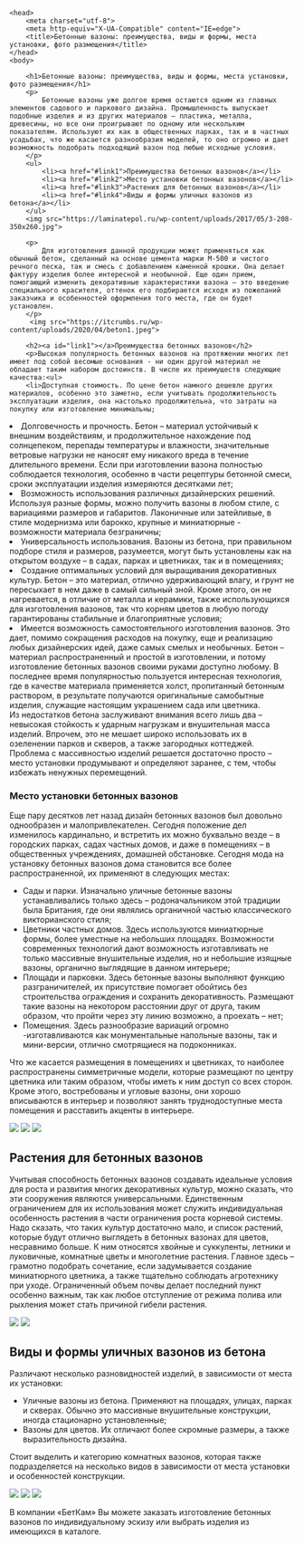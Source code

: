 
<html>

    <head>
        <meta charset="utf-8">
        <meta http-equiv="X-UA-Compatible" content="IE=edge">
        <title>Бетонные вазоны: преимущества, виды и формы, места установки, фото размещения</title>
    </head>
    <body>

		<h1>Бетонные вазоны: преимущества, виды и формы, места установки, фото размещения</h1>	
		<p>
			Бетонные вазоны уже долгое время остаются одним из главных элементов садового и паркового дизайна. Промышленность выпускает подобные изделия и из других материалов – пластика, металла, древесины, но все они проигрывают по одному или нескольким показателям. Используют их как в общественных парках, так и в частных усадьбах, что же касается разнообразия моделей, то оно огромно и дает возможность подобрать подходящий вазон под любые исходные условия.
		</p>
		<ul>
			<li><a href="#link1">Преимущества бетонных вазонов</a></li>
			<li><a href="#link2">Место установки бетонных вазонов</a></li>
			<li><a href="#link3">Растения для бетонных вазонов</a></li>
			<li><a href="#link4">Виды и формы уличных вазонов из бетона</a></li>
		</ul>
        <img src="https://laminatepol.ru/wp-content/uploads/2017/05/3-208-350x260.jpg">

		<p>
			Для изготовления данной продукции может применяться как обычный бетон, сделанный на основе цемента марки М-500 и чистого речного песка, так и смесь с добавлением каменной крошки. Она делает фактуру изделия более интересной и необычной. Еще один прием, помогающий изменить декоративные характеристики вазона – это введение специального красителя, оттенок его подбирается исходя из пожеланий заказчика и особенностей оформления того места, где он будет установлен.
		</p>
		 <img src="https://itcrumbs.ru/wp-content/uploads/2020/04/beton1.jpeg">
		
        <h2><a id="link1"></a>Преимущества бетонных вазонов</h2>
		<p>Высокая популярность бетонных вазонов на протяжении многих лет имеет под собой весомые основания - ни один другой материал не обладает таким набором достоинств. В числе их преимуществ следующие качества:<ul>
        <li>Доступная стоимость. По цене бетон намного дешевле других материалов, особенно это заметно, если учитывать продолжительность эксплуатации изделия, она настолько продолжительна, что затраты на покупку или изготовление минимальны;
</li>
        <li>Долговечность и прочность. Бетон – материал устойчивый к внешним воздействиям, и продолжительное нахождение под солнцепеком, перепады температуры и влажности, значительные ветровые нагрузки не наносят ему никакого вреда в течение длительного времени. Если при изготовлении вазона полностью соблюдается технология, особенно в части рецептуры бетонной смеси, сроки эксплуатации изделия измеряются десятками лет;
</li>
        <li>Возможность использования различных дизайнерских решений. Используя разные формы, можно получить вазоны в любом стиле, с вариациями размеров и габаритов. Лаконичные или затейливые, в стиле модернизма или барокко, крупные и миниатюрные - возможности материала безграничны;
</li>
        <li>Универсальность использования. Вазоны из бетона, при правильном подборе стиля и размеров, разумеется, могут быть установлены как на открытом воздухе – в садах, парках и цветниках, так и в помещениях;
</li>
        <li>Создание оптимальных условий для выращивания декоративных культур. Бетон – это материал, отлично удерживающий влагу, и грунт не пересыхает в нем даже в самый сильный зной. Кроме этого, он не нагревается, в отличие от металла и керамики, также использующихся для изготовления вазонов, так что корням цветов в любую погоду гарантированы стабильные и благоприятные условия;
</li>
        <li>Имеется возможность самостоятельного изготовления вазонов. Это дает, помимо сокращения расходов на покупку, еще и реализацию любых дизайнерских идей, даже самых смелых и необычных. Бетон – материал распространенный и простой в изготовлении, и потому изготовление бетонных вазонов своими руками доступно любому. В последнее время популярностью пользуется интересная технология, где в качестве материала применяется холст, пропитанный бетонным раствором, в результате получаются оригинальные самобытные изделия, служащие настоящим украшением сада или цветника.
</li>
        </ul>
        Из недостатков бетона заслуживают внимания всего лишь два – невысокая стойкость к ударным нагрузкам и внушительная масса изделий. Впрочем, это не мешает широко использовать их в озеленении парков и скверов, а также загородных коттеджей. Проблема с массивностью изделий решается достаточно просто – место установки продумывают и определяют заранее, с тем, чтобы избежать ненужных перемещений.
 </p>
		<h3><a id="link2"></a>Место установки бетонных вазонов</h3>
		<p>
			Еще пару десятков лет назад дизайн бетонных вазонов был довольно однообразен и малопривлекателен. Сегодня положение дел изменилось кардинально, и встретить их можно буквально везде – в городских парках, садах частных домов, и даже в помещениях – в общественных учреждениях, домашней обстановке. Сегодня мода на установку бетонных вазонов дома становится все более распространенной, их применяют в следующих местах:
            <ul>
               <li>Сады и парки. Изначально уличные бетонные вазоны устанавливались только здесь – родоначальником этой традиции была Британия, где они являлись органичной частью классического викторианского стиля;</li>
                <li>Цветники частных домов. Здесь используются миниатюрные формы, более уместные на небольших площадях. Возможности современных технологий дают возможность изготавливать не только массивные внушительные изделия, но и небольшие изящные вазоны, органично выглядящие в данном интерьере;
</li>
                <li>Площади и парковки. Здесь бетонные вазоны выполняют функцию разграничителей, их присутствие помогает обойтись без строительства ограждения и сохранить декоративность. Размещают такие вазоны на некотором расстоянии друг от друга, таким образом, что пройти через эту линию возможно, а проехать – нет;
</li>
                <li>Помещения. Здесь разнообразие вариаций огромно -изготавливаются как монументальные напольные вазоны, так и мини-версии, отлично смотрящиеся на подоконниках.</li>
    </ul>
		</p>
		<p>Что же касается размещения в помещениях и цветниках, то наиболее распространены симметричные модели, которые размещают по центру цветника или таким образом, чтобы иметь к ним доступ со всех сторон. Кроме этого, востребованы и угловые вазоны, они хорошо вписываются в интерьер и позволяют занять труднодоступные места помещения и расставить акценты в интерьере.</p>
 <img src="https://nashgazon.com/wp-content/uploads/vzst3.jpg">
 <img src="https://rem-stroitelstvo.ru/wp-content/uploads/2017/05/vazon27.jpg">
 <img src="https://rem-stroitelstvo.ru/wp-content/uploads/2017/05/vazon8.jpg">
		<h2><a id="link3"></a>Растения для бетонных вазонов</h2>
<p>Учитывая способность бетонных вазонов создавать идеальные условия для роста и развития многих декоративных культур, можно сказать, что эти сооружения являются универсальными. Единственным ограничением для их использования может служить индивидуальная особенность растения в части ограничения роста корневой системы. Надо сказать, что таких культур достаточно мало, и список растений, которые будут отлично выглядеть в бетонных вазонах для цветов, несравнимо больше. К ним относятся хвойные и суккуленты, летники и луковичные, комнатные цветы и многолетние растения. Главное здесь – грамотно подобрать сочетание, если задумывается создание миниатюрного цветника, а также тщательно соблюдать агротехнику при уходе. Ограниченный объем почвы делает последний пункт особенно важным, так как любое отступление от режима полива или рыхления может стать причиной гибели растения.
</p>
 <img src="https://static25.tgcnt.ru/posts/_0/ce/ce94fa0c76f61735538d0b5747039177.jpg">
 <img src="https://sun9-64.userapi.com/impg/VL1GLoD12hLTv3jvF24h7pl2ldAjFJ7_OiiJlw/9Mtk0QQhtbU.jpg?size=810x1080&quality=95&sign=4448d386caac9e050ab26d437c796b92&type=album">
<h2><a id="link4"></a>Виды и формы уличных вазонов из бетона</h2>
<p>Различают несколько разновидностей изделий, в зависимости от места их установки: <ul><li>Уличные вазоны из бетона. Применяют на площадях, улицах, парках и скверах. Обычно это массивные внушительные конструкции, иногда стационарно установленные;
</li>
<li>Вазоны для цветов. Их отличают более скромные размеры, а также выразительность дизайна.
</li></ul>
    Стоит выделить и категорию комнатных вазонов, которая также подразделяется на несколько видов в зависимости от места установки и особенностей конструкции.
</p>
 <img src="https://tovary4you.ru/photos2/riga__2.jpg">
 <img src="https://build-experts.ru/wp-content/uploads/2019/06/10-14.jpg">
 <img src="https://mykaleidoscope.ru/x/uploads/posts/2022-09/1663153966_34-mykaleidoscope-ru-p-stavropol-dostoprimechatelnosti-goroda-kra-36.jpg">
<p>В компании «БетКам» Вы можете заказать изготовление бетонных вазонов по индивидуальному эскизу или выбрать изделия из имеющихся в каталоге.
</p>
    </body>
</html>
